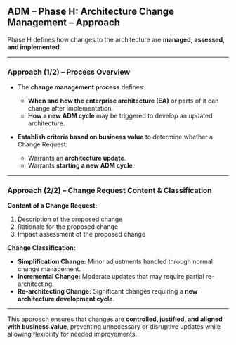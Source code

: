 ## **ADM – Phase H: Architecture Change Management – Approach**

Phase H defines how changes to the architecture are **managed, assessed, and implemented**.

---

### **Approach (1/2) – Process Overview**

* The **change management process** defines:

  * **When and how the enterprise architecture (EA)** or parts of it can change after implementation.
  * **How a new ADM cycle** may be triggered to develop an updated architecture.
* **Establish criteria based on business value** to determine whether a Change Request:

  * Warrants an **architecture update**.
  * Warrants **starting a new ADM cycle**.

---

### **Approach (2/2) – Change Request Content & Classification**

**Content of a Change Request:**

1. Description of the proposed change
2. Rationale for the proposed change
3. Impact assessment of the proposed change

**Change Classification:**

* **Simplification Change:** Minor adjustments handled through normal change management.
* **Incremental Change:** Moderate updates that may require partial re-architecting.
* **Re-architecting Change:** Significant changes requiring a **new architecture development cycle**.

---

This approach ensures that changes are **controlled, justified, and aligned with business value**, preventing unnecessary or disruptive updates while allowing flexibility for needed improvements.


